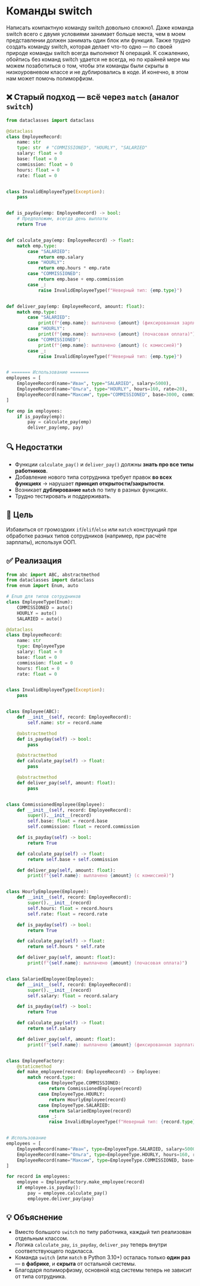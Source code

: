 # Команды switch

Написать компактную команду switch довольно сложно1. Даже команда switch
всего с двумя условиями занимает больше места, чем в моем представлении
должен занимать один блок или функция. Также трудно создать команду switch,
которая делает что-то одно — по своей природе команды switch всегда выполняют
N операций. К сожалению, обойтись без команд switch удается не всегда, но по
крайней мере мы можем позаботиться о том, чтобы эти команды были скрыты
в низкоуровневом классе и не дублировались в коде. И конечно, в этом нам может
помочь полиморфизм.

## ❌ Старый подход — всё через `match` (аналог `switch`)

```python
from dataclasses import dataclass

@dataclass
class EmployeeRecord:
    name: str
    type: str  # "COMMISSIONED", "HOURLY", "SALARIED"
    salary: float = 0
    base: float = 0
    commission: float = 0
    hours: float = 0
    rate: float = 0


class InvalidEmployeeType(Exception):
    pass


def is_payday(emp: EmployeeRecord) -> bool:
    # Предположим, всегда день выплаты
    return True


def calculate_pay(emp: EmployeeRecord) -> float:
    match emp.type:
        case "SALARIED":
            return emp.salary
        case "HOURLY":
            return emp.hours * emp.rate
        case "COMMISSIONED":
            return emp.base + emp.commission
        case _:
            raise InvalidEmployeeType(f"Неверный тип: {emp.type}")


def deliver_pay(emp: EmployeeRecord, amount: float):
    match emp.type:
        case "SALARIED":
            print(f"{emp.name}: выплачено {amount} (фиксированная зарплата)")
        case "HOURLY":
            print(f"{emp.name}: выплачено {amount} (почасовая оплата)")
        case "COMMISSIONED":
            print(f"{emp.name}: выплачено {amount} (с комиссией)")
        case _:
            raise InvalidEmployeeType(f"Неверный тип: {emp.type}")


# ======= Использование =======
employees = [
    EmployeeRecord(name="Иван", type="SALARIED", salary=5000),
    EmployeeRecord(name="Ольга", type="HOURLY", hours=160, rate=20),
    EmployeeRecord(name="Максим", type="COMMISSIONED", base=3000, commission=1200),
]

for emp in employees:
    if is_payday(emp):
        pay = calculate_pay(emp)
        deliver_pay(emp, pay)
```

## 🔍 Недостатки

- Функции `calculate_pay()` и `deliver_pay()` должны **знать про все типы работников**.
- Добавление нового типа сотрудника требует правок **во всех функциях** → нарушает **принцип открытости/закрытости**.
- Возникает **дублирование `match`** по типу в разных функциях.
- Трудно тестировать и поддерживать.

## 🧠 Цель

Избавиться от громоздких `if`/`elif`/`else` или `match`
конструкций при обработке разных типов сотрудников
(например, при расчёте зарплаты), используя ООП.

## ✅ Реализация

```python
from abc import ABC, abstractmethod
from dataclasses import dataclass
from enum import Enum, auto

# Enum для типов сотрудников
class EmployeeType(Enum):
    COMMISSIONED = auto()
    HOURLY = auto()
    SALARIED = auto()

@dataclass
class EmployeeRecord:
    name: str
    type: EmployeeType
    salary: float = 0
    base: float = 0
    commission: float = 0
    hours: float = 0
    rate: float = 0


class InvalidEmployeeType(Exception):
    pass


class Employee(ABC):
    def __init__(self, record: EmployeeRecord):
        self.name: str = record.name

    @abstractmethod
    def is_payday(self) -> bool:
        pass

    @abstractmethod
    def calculate_pay(self) -> float:
        pass

    @abstractmethod
    def deliver_pay(self, amount: float):
        pass


class CommissionedEmployee(Employee):
    def __init__(self, record: EmployeeRecord):
        super().__init__(record)
        self.base: float = record.base
        self.commission: float = record.commission

    def is_payday(self) -> bool:
        return True

    def calculate_pay(self) -> float:
        return self.base + self.commission

    def deliver_pay(self, amount: float):
        print(f"{self.name}: выплачено {amount} (с комиссией)")


class HourlyEmployee(Employee):
    def __init__(self, record: EmployeeRecord):
        super().__init__(record)
        self.hours: float = record.hours
        self.rate: float = record.rate

    def is_payday(self) -> bool:
        return True

    def calculate_pay(self) -> float:
        return self.hours * self.rate

    def deliver_pay(self, amount: float):
        print(f"{self.name}: выплачено {amount} (почасовая оплата)")


class SalariedEmployee(Employee):
    def __init__(self, record: EmployeeRecord):
        super().__init__(record)
        self.salary: float = record.salary

    def is_payday(self) -> bool:
        return True

    def calculate_pay(self) -> float:
        return self.salary

    def deliver_pay(self, amount: float):
        print(f"{self.name}: выплачено {amount} (фиксированная зарплата)")


class EmployeeFactory:
    @staticmethod
    def make_employee(record: EmployeeRecord) -> Employee:
        match record.type:
            case EmployeeType.COMMISSIONED:
                return CommissionedEmployee(record)
            case EmployeeType.HOURLY:
                return HourlyEmployee(record)
            case EmployeeType.SALARIED:
                return SalariedEmployee(record)
            case _:
                raise InvalidEmployeeType(f"Неверный тип: {record.type}")


# Использование
employees = [
    EmployeeRecord(name="Иван", type=EmployeeType.SALARIED, salary=5000),
    EmployeeRecord(name="Ольга", type=EmployeeType.HOURLY, hours=160, rate=20),
    EmployeeRecord(name="Максим", type=EmployeeType.COMMISSIONED, base=3000, commission=1200),
]

for record in employees:
    employee = EmployeeFactory.make_employee(record)
    if employee.is_payday():
        pay = employee.calculate_pay()
        employee.deliver_pay(pay)
```

## 💡 Объяснение

- Вместо большого `switch` по типу работника, каждый тип реализован отдельным классом.
- Логика `calculate_pay`, `is_payday`, `deliver_pay`
  теперь внутри соответствующего подкласса.
- Команда `switch` (или `match` в Python 3.10+) осталась только **один раз**
  — в **фабрике**, и **скрыта** от остальной системы.
- Благодаря полиморфизму, основной код системы теперь не зависит от типа сотрудника.
